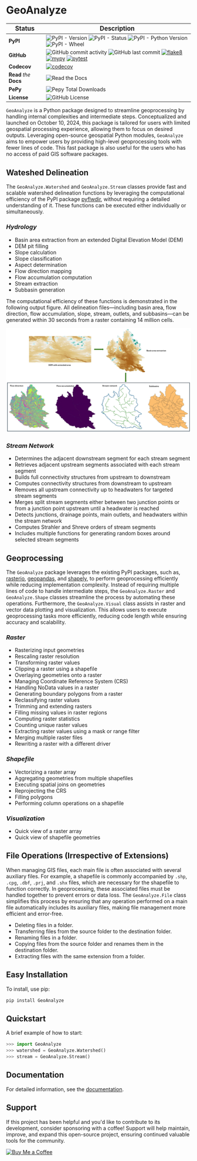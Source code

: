 # GeoAnalyze

| <big>Status</big> | <big>Description</big> |
| --- | --- |
| **PyPI**| ![PyPI - Version](https://img.shields.io/pypi/v/GeoAnalyze) ![PyPI - Status](https://img.shields.io/pypi/status/GeoAnalyze) ![PyPI - Python Version](https://img.shields.io/pypi/pyversions/GeoAnalyze) ![PyPI - Wheel](https://img.shields.io/pypi/wheel/GeoAnalyze) |
| **GitHub** | ![GitHub commit activity](https://img.shields.io/github/commit-activity/t/debpal/GeoAnalyze) ![GitHub last commit](https://img.shields.io/github/last-commit/debpal/GeoAnalyze) [![flake8](https://github.com/debpal/GeoAnalyze/actions/workflows/linting.yml/badge.svg)](https://github.com/debpal/GeoAnalyze/actions/workflows/linting.yml) [![mypy](https://github.com/debpal/GeoAnalyze/actions/workflows/typing.yml/badge.svg)](https://github.com/debpal/GeoAnalyze/actions/workflows/typing.yml) [![pytest](https://github.com/debpal/GeoAnalyze/actions/workflows/testing.yml/badge.svg)](https://github.com/debpal/GeoAnalyze/actions/workflows/testing.yml) |
| **Codecov** | [![codecov](https://codecov.io/gh/debpal/GeoAnalyze/graph/badge.svg?token=9OW3TRHI7C)](https://codecov.io/gh/debpal/GeoAnalyze)  |
| **Read** _the_ **Docs** | ![Read the Docs](https://img.shields.io/readthedocs/GeoAnalyze) |
| **PePy** | ![Pepy Total Downloads](https://img.shields.io/pepy/dt/GeoAnalyze) |
| **License** | ![GitHub License](https://img.shields.io/github/license/debpal/GeoAnalyze) |


`GeoAnalyze` is a Python package designed to streamline geoprocessing by handling internal complexities and intermediate steps. Conceptualized and launched on October 10, 2024, this package is tailored for users with limited geospatial processing experience, allowing them to focus on desired outputs. Leveraging open-source geospatial Python modules, `GeoAnalyze` aims to empower users by providing high-level geoprocessing tools with fewer lines of code. This fast package is also useful for the users who has no access of paid GIS software packages.


## Wateshed Delineation

The `GeoAnalyze.Watershed` and `GeoAnalyze.Stream` classes provide fast and scalable watershed delineation functions by leveraging the computational efficiency of the PyPI package 
[pyflwdir](https://github.com/Deltares/pyflwdir), without requiring a detailed understanding of it. These functions can be executed either individually or simultaneously.

### *Hydrology*

- Basin area extraction from an extended Digital Elevation Model (DEM)
- DEM pit filling
- Slope calculation
- Slope classification
- Aspect determination
- Flow direction mapping
- Flow accumulation computation
- Stream extraction
- Subbasin generation


The computational efficiency of these functions is demonstrated in the following output figure.
All delineation files—including basin area, flow direction, flow accumulation, slope, stream, outlets, and subbasins—can be generated within 30 seconds from a raster containing 14 million cells.

![All delineation files from DEM](https://github.com/debpal/GeoAnalyze/raw/main/docs/_static/dem_all_delineation.png)



### *Stream Network*

- Determines the adjacent downstream segment for each stream segment
- Retrieves adjacent upstream segments associated with each stream segment
- Builds full connectivity structures from upstream to downstream
- Computes connectivity structures from downstream to upstream
- Removes all upstream connectivity up to headwaters for targeted stream segments
- Merges split stream segments either between two junction points or from a junction point upstream until a headwater is reached
- Detects junctions, drainage points, main outlets, and headwaters within the stream network
- Computes Strahler and Shreve orders of stream segments
- Includes multiple functions for generating random boxes around selected stream segments


## Geoprocessing

The `GeoAnalyze` package leverages the existing PyPI packages, such as, [rasterio](https://github.com/rasterio/rasterio),
[geopandas](https://github.com/geopandas/geopandas), and [shapely](https://github.com/shapely/shapely),
to perform geoprocessing efficiently while reducing implementation complexity.
Instead of requiring multiple lines of code to handle intermediate steps,
the `GeoAnalyze.Raster` and `GeoAnalyze.Shape` classes streamline the process by automating these operations. 
Furthermore, the `GeoAnalyze.Visual` class assists in raster and vector data plotting and visualization.
This allows users to execute geoprocessing tasks more efficiently, reducing code length while ensuring accuracy and scalability.


### *Raster*
  
- Rasterizing input geometries
- Rescaling raster resolution
- Transforming raster values
- Clipping a raster using a shapefile
- Overlaying geometries onto a raster
- Managing Coordinate Reference System (CRS)
- Handling NoData values in a raster  
- Generating boundary polygons from a raster
- Reclassifying raster values
- Trimming and extending rasters
- Filling missing values in raster regions
- Computing raster statistics
- Counting unique raster values
- Extracting raster values using a mask or range filter
- Merging multiple raster files
- Rewriting a raster with a different driver


### *Shapefile*

- Vectorizing a raster array
- Aggregating geometries from multiple shapefiles
- Executing spatial joins on geometries
- Reprojecting the CRS
- Filling polygons
- Performing column operations on a shapefile


### *Visualization*

- Quick view of a raster array
- Quick view of shapefile geometries



## File Operations (Irrespective of Extensions)

When managing GIS files, each main file is often associated with several auxiliary files. For example, a shapefile
is commonly accompanied by `.shp`, `.cpg`, `.dbf`, `.prj`, and `.shx` files, which are necessary for the shapefile to function correctly.
In geoprocessing, these associated files must be handled together to prevent errors or data loss.
The `GeoAnalyze.File` class simplifies this process by ensuring that any operation performed
on a main file automatically includes its auxiliary files, making file management more efficient and error-free.

* Deleting files in a folder.
* Transferring files from the source folder to the destination folder.
* Renaming files in a folder.
* Copying files from the source folder and renames them in the destination folder.
* Extracting files with the same extension from a folder.

## Easy Installation

To install, use pip:

```bash
pip install GeoAnalyze
```

## Quickstart
A brief example of how to start:

```python
>>> import GeoAnalyze
>>> watershed = GeoAnalyze.Watershed()
>>> stream = GeoAnalyze.Stream()
```

## Documentation

For detailed information, see the [documentation](https://geoanalyze.readthedocs.io/en/latest/).

## Support

If this project has been helpful and you'd like to contribute to its development, consider sponsoring with a coffee! Support will help maintain, improve, and expand this open-source project, ensuring continued valuable tools for the community.


[![Buy Me a Coffee](https://img.shields.io/badge/☕_Buy_me_a_coffee-FFDD00?style=for-the-badge)](https://www.buymeacoffee.com/debasish_pal)






